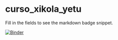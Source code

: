 # curso_xikola_yetu
Fill in the fields to see the markdown badge snippet.

[![Binder](http://mybinder.org/badge_logo.svg)](http://mybinder.org/v2/gh/mlussati/curso_xikola_yetu/master)
